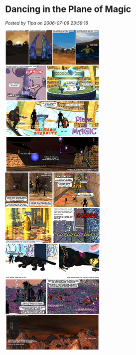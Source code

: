 # Dancing in the Plane of Magic

*Posted by Tipa on 2006-07-09 23:59:16*

[![](../../../uploads/2009/01/2006-07-09-dancing-in-the-plane-of-magic.jpg "2006-07-09-dancing-in-the-plane-of-magic")](../../../uploads/2009/01/2006-07-09-dancing-in-the-plane-of-magic.jpg)

